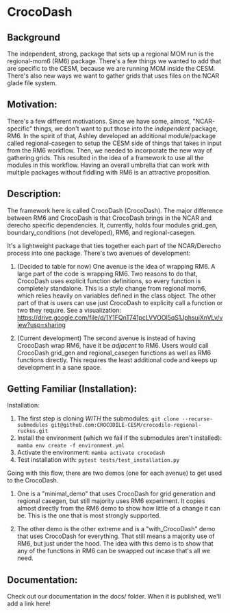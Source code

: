 # CrocoDash

## Background
 The independent, strong, package that sets up a regional MOM run is the regional-mom6 (RM6) package. There's a few things we wanted to add that are specific to the CESM, because we are running MOM inside the CESM. There's also new ways we want to gather grids that uses files on the NCAR glade file system.

## Motivation: 
There's a few different motivations. Since we have some, almost, "NCAR-specific" things, we don't want to put those into the *independent* package, RM6. In the spirit of that, Ashley developed an additional module/package called regional-casegen to setup the CESM side of things that takes in input from the RM6 workflow. Then, we needed to incorporate the new way of gathering grids. This resulted in the idea of a framework to use all the modules in this workflow. Having an overall umbrella that can work with multiple packages without fiddling with RM6 is an attractive proposition.

## Description: 
The framework here is called CrocoDash (CrocoDash). The major difference between RM6 and CrocoDash is that CrocoDash brings in the NCAR and derecho specific dependencies. It, currently, holds four modules grid_gen, boundary_conditions (not developed), RM6, and regional-casegen. 

It's a lightweight package that ties together each part of the NCAR/Derecho process into one package. There's two avenues of development:

1. (Decided to table for now) One avenue is the idea of wrapping RM6. A large part of the code is wrapping RM6. Two reasons to do that, CrocoDash uses explicit function definitions, so every function is completely standalone. This is a style change from regional mom6, which relies heavily on variables defined in the class object. The other part of that is users can use just CrocoDash to explicity call a function or two they require. See a visualization: https://drive.google.com/file/d/1Y1FQnT741pcLVVOOl5qS1JphsuiXnVLv/view?usp=sharing

2. (Current development) The second avenue is instead of having CrocoDash wrap RM6, have it be *adjacent* to RM6. Users would call CrocoDash grid_gen and regional_casegen functions as well as RM6 functions directly. This requires the least additional code and keeps up development in a sane space. 



## Getting Familiar (Installation): 

Installation:
1. The first step is cloning *WITH* the submodules:
`git clone --recurse-submodules git@github.com:CROCODILE-CESM/crocodile-regional-ruckus.git`
2. Install the environment (which we fail if the submodules aren't installed):
`mamba env create -f environment.yml`
3. Activate the environment:
`mamba activate crocodash`
4. Test installation with:
`pytest tests/test_installation.py`

Going with this flow, there are two demos (one for each avenue) to get used to the CrocoDash. 

1. One is a "minimal_demo" that uses CrocoDash for grid generation and regional casegen, but still majority uses RM6 experiment. It copies almost directly from the RM6 demo to show how little of a change it can be. This is the one that is most strongly supported.

2. The other demo is the other extreme and is a "with_CrocoDash" demo that uses CrocoDash for everything. That still means a majority use of RM6, but just under the hood. The idea with this demo is to show that any of the functions in RM6 can be swapped out incase that's all we need. 

## Documentation: 

Check out our documentation in the docs/ folder. When it is published, we'll add a link here!

